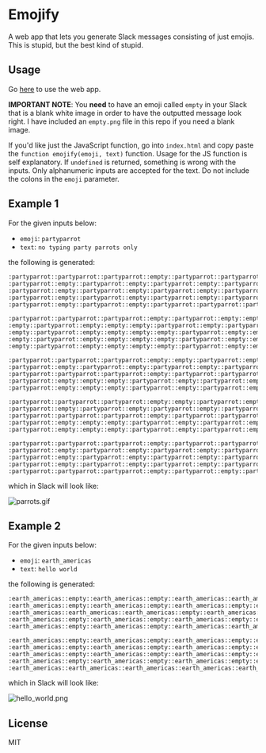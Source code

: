 # Emojify
A web app that lets you generate Slack messages consisting of just emojis. This is stupid, but the best kind of stupid.

## Usage
Go [here](https://www.kevindong.net/emojify/) to use the web app. 

**IMPORTANT NOTE**: You **need** to have an emoji called `empty` in your Slack that is a blank white image in order to have the outputted message look right. I have included an `empty.png` file in this repo if you need a blank image. 

If you'd like just the JavaScript function, go into `index.html` and copy paste the `function emojify(emoji, text)` function. Usage for the JS function is self explanatory. If `undefined` is returned, something is wrong with the inputs. Only alphanumeric inputs are accepted for the text. Do not include the colons in the `emoji` parameter.

## Example 1
For the given inputs below:

* `emoji`: `partyparrot`
* `text`: `no typing party parrots only`

the following is generated:

```
:partyparrot::partyparrot::partyparrot::empty::partyparrot::partyparrot::partyparrot:
:partyparrot::empty::partyparrot::empty::partyparrot::empty::partyparrot:
:partyparrot::empty::partyparrot::empty::partyparrot::empty::partyparrot:
:partyparrot::empty::partyparrot::empty::partyparrot::empty::partyparrot:
:partyparrot::empty::partyparrot::empty::partyparrot::partyparrot::partyparrot:

:partyparrot::partyparrot::partyparrot::empty::partyparrot::empty::empty::empty::partyparrot::empty::partyparrot::partyparrot::partyparrot::empty::partyparrot::empty::partyparrot::partyparrot::partyparrot::empty::partyparrot::partyparrot::partyparrot::partyparrot:
:empty::partyparrot::empty::empty::empty::partyparrot::empty::partyparrot::empty::empty::partyparrot::empty::partyparrot::empty::partyparrot::empty::partyparrot::empty::partyparrot::empty::partyparrot::empty::empty::empty:
:empty::partyparrot::empty::empty::empty::empty::partyparrot::empty::empty::empty::partyparrot::partyparrot::partyparrot::empty::partyparrot::empty::partyparrot::empty::partyparrot::empty::partyparrot::empty::partyparrot::partyparrot:
:empty::partyparrot::empty::empty::empty::empty::partyparrot::empty::empty::empty::partyparrot::empty::empty::empty::partyparrot::empty::partyparrot::empty::partyparrot::empty::partyparrot::empty::empty::partyparrot:
:empty::partyparrot::empty::empty::empty::empty::partyparrot::empty::empty::empty::partyparrot::empty::empty::empty::partyparrot::empty::partyparrot::empty::partyparrot::empty::partyparrot::partyparrot::partyparrot::partyparrot:

:partyparrot::partyparrot::partyparrot::empty::empty::partyparrot::empty::empty::partyparrot::partyparrot::partyparrot::empty::partyparrot::partyparrot::partyparrot::empty::partyparrot::empty::empty::empty::partyparrot:
:partyparrot::empty::partyparrot::empty::partyparrot::empty::partyparrot::empty::partyparrot::empty::partyparrot::empty::empty::partyparrot::empty::empty::empty::partyparrot::empty::partyparrot::empty:
:partyparrot::partyparrot::partyparrot::empty::partyparrot::partyparrot::partyparrot::empty::partyparrot::partyparrot::empty::empty::empty::partyparrot::empty::empty::empty::empty::partyparrot::empty::empty:
:partyparrot::empty::empty::empty::partyparrot::empty::partyparrot::empty::partyparrot::empty::partyparrot::empty::empty::partyparrot::empty::empty::empty::empty::partyparrot::empty::empty:
:partyparrot::empty::empty::empty::partyparrot::empty::partyparrot::empty::partyparrot::empty::partyparrot::empty::empty::partyparrot::empty::empty::empty::empty::partyparrot::empty::empty:

:partyparrot::partyparrot::partyparrot::empty::empty::partyparrot::empty::empty::partyparrot::partyparrot::partyparrot::empty::partyparrot::partyparrot::partyparrot::empty::partyparrot::partyparrot::partyparrot::empty::partyparrot::partyparrot::partyparrot::empty::partyparrot::partyparrot::partyparrot:
:partyparrot::empty::partyparrot::empty::partyparrot::empty::partyparrot::empty::partyparrot::empty::partyparrot::empty::partyparrot::empty::partyparrot::empty::partyparrot::empty::partyparrot::empty::empty::partyparrot::empty::empty::partyparrot::empty::empty:
:partyparrot::partyparrot::partyparrot::empty::partyparrot::partyparrot::partyparrot::empty::partyparrot::partyparrot::empty::empty::partyparrot::partyparrot::empty::empty::partyparrot::empty::partyparrot::empty::empty::partyparrot::empty::empty::partyparrot::partyparrot::partyparrot:
:partyparrot::empty::empty::empty::partyparrot::empty::partyparrot::empty::partyparrot::empty::partyparrot::empty::partyparrot::empty::partyparrot::empty::partyparrot::empty::partyparrot::empty::empty::partyparrot::empty::empty::empty::empty::partyparrot:
:partyparrot::empty::empty::empty::partyparrot::empty::partyparrot::empty::partyparrot::empty::partyparrot::empty::partyparrot::empty::partyparrot::empty::partyparrot::partyparrot::partyparrot::empty::empty::partyparrot::empty::empty::partyparrot::partyparrot::partyparrot:

:partyparrot::partyparrot::partyparrot::empty::partyparrot::partyparrot::partyparrot::empty::partyparrot::empty::empty::empty::partyparrot::empty::empty::empty::partyparrot:
:partyparrot::empty::partyparrot::empty::partyparrot::empty::partyparrot::empty::partyparrot::empty::empty::empty::empty::partyparrot::empty::partyparrot::empty:
:partyparrot::empty::partyparrot::empty::partyparrot::empty::partyparrot::empty::partyparrot::empty::empty::empty::empty::empty::partyparrot::empty::empty:
:partyparrot::empty::partyparrot::empty::partyparrot::empty::partyparrot::empty::partyparrot::empty::empty::empty::empty::empty::partyparrot::empty::empty:
:partyparrot::partyparrot::partyparrot::empty::partyparrot::empty::partyparrot::empty::partyparrot::partyparrot::partyparrot::empty::empty::empty::partyparrot::empty::empty:
```

which in Slack will look like:

![parrots.gif](https://github.com/kevindong/emojify/raw/master/parrots.gif)

## Example 2
For the given inputs below:

* `emoji`: `earth_americas`
* `text`: `hello world`

the following is generated:

```
:earth_americas::empty::earth_americas::empty::earth_americas::earth_americas::earth_americas::empty::earth_americas::empty::empty::empty::earth_americas::empty::empty::empty::earth_americas::earth_americas::earth_americas:
:earth_americas::empty::earth_americas::empty::earth_americas::empty::empty::empty::earth_americas::empty::empty::empty::earth_americas::empty::empty::empty::earth_americas::empty::earth_americas:
:earth_americas::earth_americas::earth_americas::empty::earth_americas::earth_americas::earth_americas::empty::earth_americas::empty::empty::empty::earth_americas::empty::empty::empty::earth_americas::empty::earth_americas:
:earth_americas::empty::earth_americas::empty::earth_americas::empty::empty::empty::earth_americas::empty::empty::empty::earth_americas::empty::empty::empty::earth_americas::empty::earth_americas:
:earth_americas::empty::earth_americas::empty::earth_americas::earth_americas::earth_americas::empty::earth_americas::earth_americas::earth_americas::empty::earth_americas::earth_americas::earth_americas::empty::earth_americas::earth_americas::earth_americas:

:earth_americas::empty::earth_americas::empty::earth_americas::empty::earth_americas::earth_americas::earth_americas::empty::earth_americas::earth_americas::earth_americas::empty::earth_americas::empty::empty::empty::earth_americas::earth_americas::empty:
:earth_americas::empty::earth_americas::empty::earth_americas::empty::earth_americas::empty::earth_americas::empty::earth_americas::empty::earth_americas::empty::earth_americas::empty::empty::empty::earth_americas::empty::earth_americas:
:earth_americas::empty::earth_americas::empty::earth_americas::empty::earth_americas::empty::earth_americas::empty::earth_americas::earth_americas::empty::empty::earth_americas::empty::empty::empty::earth_americas::empty::earth_americas:
:earth_americas::empty::earth_americas::empty::earth_americas::empty::earth_americas::empty::earth_americas::empty::earth_americas::empty::earth_americas::empty::earth_americas::empty::empty::empty::earth_americas::empty::earth_americas:
:earth_americas::earth_americas::earth_americas::earth_americas::earth_americas::empty::earth_americas::earth_americas::earth_americas::empty::earth_americas::empty::earth_americas::empty::earth_americas::earth_americas::earth_americas::empty::earth_americas::earth_americas::empty:
```

which in Slack will look like:

![hello_world.png](https://github.com/kevindong/emojify/raw/master/hello_world.png)

## License
MIT

